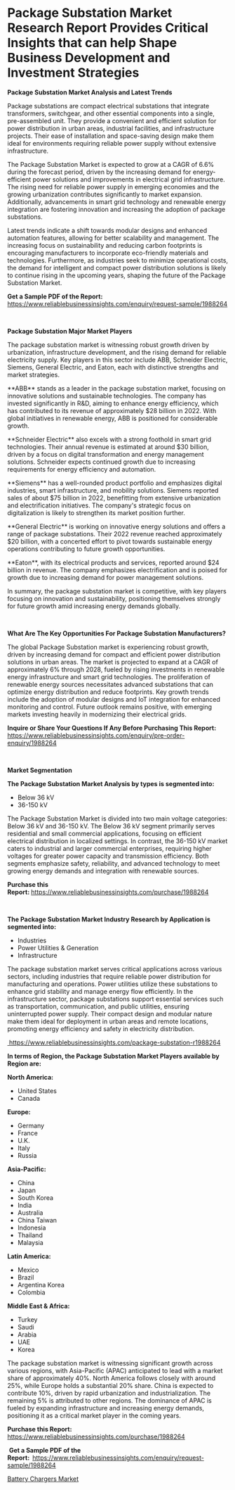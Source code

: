 <p><h1>Package Substation Market Research Report Provides Critical Insights that can help Shape Business Development and Investment Strategies</h1></p><p><strong>Package Substation Market Analysis and Latest Trends</strong></p>
<p><p>Package substations are compact electrical substations that integrate transformers, switchgear, and other essential components into a single, pre-assembled unit. They provide a convenient and efficient solution for power distribution in urban areas, industrial facilities, and infrastructure projects. Their ease of installation and space-saving design make them ideal for environments requiring reliable power supply without extensive infrastructure.</p><p>The Package Substation Market is expected to grow at a CAGR of 6.6% during the forecast period, driven by the increasing demand for energy-efficient power solutions and improvements in electrical grid infrastructure. The rising need for reliable power supply in emerging economies and the growing urbanization contributes significantly to market expansion. Additionally, advancements in smart grid technology and renewable energy integration are fostering innovation and increasing the adoption of package substations.</p><p>Latest trends indicate a shift towards modular designs and enhanced automation features, allowing for better scalability and management. The increasing focus on sustainability and reducing carbon footprints is encouraging manufacturers to incorporate eco-friendly materials and technologies. Furthermore, as industries seek to minimize operational costs, the demand for intelligent and compact power distribution solutions is likely to continue rising in the upcoming years, shaping the future of the Package Substation Market.</p></p>
<p><strong>Get a Sample PDF of the Report:&nbsp;</strong> <a href="https://www.reliablebusinessinsights.com/enquiry/request-sample/1988264?utm_campaign=2099&utm_medium=2&utm_source=Github&utm_content=ia&utm_term=07042025&utm_id=package-substation">https://www.reliablebusinessinsights.com/enquiry/request-sample/1988264</a></p>
<p>&nbsp;</p>
<p><strong>Package Substation Major Market Players</strong></p>
<p><p>The package substation market is witnessing robust growth driven by urbanization, infrastructure development, and the rising demand for reliable electricity supply. Key players in this sector include ABB, Schneider Electric, Siemens, General Electric, and Eaton, each with distinctive strengths and market strategies.</p><p>**ABB** stands as a leader in the package substation market, focusing on innovative solutions and sustainable technologies. The company has invested significantly in R&D, aiming to enhance energy efficiency, which has contributed to its revenue of approximately $28 billion in 2022. With global initiatives in renewable energy, ABB is positioned for considerable growth.</p><p>**Schneider Electric** also excels with a strong foothold in smart grid technologies. Their annual revenue is estimated at around $30 billion, driven by a focus on digital transformation and energy management solutions. Schneider expects continued growth due to increasing requirements for energy efficiency and automation.</p><p>**Siemens** has a well-rounded product portfolio and emphasizes digital industries, smart infrastructure, and mobility solutions. Siemens reported sales of about $75 billion in 2022, benefitting from extensive urbanization and electrification initiatives. The company's strategic focus on digitalization is likely to strengthen its market position further.</p><p>**General Electric** is working on innovative energy solutions and offers a range of package substations. Their 2022 revenue reached approximately $20 billion, with a concerted effort to pivot towards sustainable energy operations contributing to future growth opportunities.</p><p>**Eaton**, with its electrical products and services, reported around $24 billion in revenue. The company emphasizes electrification and is poised for growth due to increasing demand for power management solutions.</p><p>In summary, the package substation market is competitive, with key players focusing on innovation and sustainability, positioning themselves strongly for future growth amid increasing energy demands globally.</p></p>
<p>&nbsp;</p>
<p><strong>What Are The Key Opportunities For Package Substation Manufacturers?</strong></p>
<p><p>The global Package Substation market is experiencing robust growth, driven by increasing demand for compact and efficient power distribution solutions in urban areas. The market is projected to expand at a CAGR of approximately 6% through 2028, fueled by rising investments in renewable energy infrastructure and smart grid technologies. The proliferation of renewable energy sources necessitates advanced substations that can optimize energy distribution and reduce footprints. Key growth trends include the adoption of modular designs and IoT integration for enhanced monitoring and control. Future outlook remains positive, with emerging markets investing heavily in modernizing their electrical grids. </p></p>
<p><strong>Inquire or Share Your Questions If Any Before Purchasing This Report:</strong> <a href="https://www.reliablebusinessinsights.com/enquiry/pre-order-enquiry/1988264?utm_campaign=2099&utm_medium=2&utm_source=Github&utm_content=ia&utm_term=07042025&utm_id=package-substation">https://www.reliablebusinessinsights.com/enquiry/pre-order-enquiry/1988264</a></p>
<p>&nbsp;</p>
<p><strong>Market Segmentation</strong></p>
<p><strong>The Package Substation Market Analysis by types is segmented into:</strong></p>
<p><ul><li>Below 36 kV</li><li>36-150 kV</li></ul></p>
<p><p>The Package Substation Market is divided into two main voltage categories: Below 36 kV and 36-150 kV. The Below 36 kV segment primarily serves residential and small commercial applications, focusing on efficient electrical distribution in localized settings. In contrast, the 36-150 kV market caters to industrial and larger commercial enterprises, requiring higher voltages for greater power capacity and transmission efficiency. Both segments emphasize safety, reliability, and advanced technology to meet growing energy demands and integration with renewable sources.</p></p>
<p><strong>Purchase this Report:&nbsp;</strong><a href="https://www.reliablebusinessinsights.com/purchase/1988264?utm_campaign=2099&utm_medium=2&utm_source=Github&utm_content=ia&utm_term=07042025&utm_id=package-substation">https://www.reliablebusinessinsights.com/purchase/1988264</a></p>
<p>&nbsp;</p>
<p><strong>The Package Substation Market Industry Research by Application is segmented into:</strong></p>
<p><ul><li>Industries</li><li>Power Utilities & Generation</li><li>Infrastructure</li></ul></p>
<p><p>The package substation market serves critical applications across various sectors, including industries that require reliable power distribution for manufacturing and operations. Power utilities utilize these substations to enhance grid stability and manage energy flow efficiently. In the infrastructure sector, package substations support essential services such as transportation, communication, and public utilities, ensuring uninterrupted power supply. Their compact design and modular nature make them ideal for deployment in urban areas and remote locations, promoting energy efficiency and safety in electricity distribution.</p></p>
<p><a href="https://www.reliablebusinessinsights.com/package-substation-r1988264?utm_campaign=2099&utm_medium=2&utm_source=Github&utm_content=ia&utm_term=07042025&utm_id=package-substation">&nbsp;https://www.reliablebusinessinsights.com/package-substation-r1988264</a></p>
<p><strong>In terms of Region, the Package Substation Market Players available by Region are:</strong></p>
<p>
    <p> <strong> North America: </strong>
        <ul>
            <li>United States</li>
            <li>Canada</li>
        </ul>
        </p> 
    <p> <strong> Europe: </strong>
        <ul>
            <li>Germany</li>
            <li>France</li>
            <li>U.K.</li>
            <li>Italy</li>
            <li>Russia</li>
        </ul>
        </p> 
    <p> <strong> Asia-Pacific: </strong>
        <ul>
            <li>China</li>
            <li>Japan</li>
            <li>South Korea</li>
            <li>India</li>
            <li>Australia</li>
            <li>China Taiwan</li>
            <li>Indonesia</li>
            <li>Thailand</li>
            <li>Malaysia</li>
        </ul>
        </p> 
    <p> <strong> Latin America: </strong>
        <ul>
            <li>Mexico</li>
            <li>Brazil</li>
            <li>Argentina Korea</li>
            <li>Colombia</li>
        </ul>
        </p> 
    <p> <strong> Middle East & Africa: </strong>
        <ul>
            <li>Turkey</li>
            <li>Saudi</li>
            <li>Arabia</li>
            <li>UAE</li>
            <li>Korea</li>
        </ul>
    </p>
    </p>
<p><p>The package substation market is witnessing significant growth across various regions, with Asia-Pacific (APAC) anticipated to lead with a market share of approximately 40%. North America follows closely with around 25%, while Europe holds a substantial 20% share. China is expected to contribute 10%, driven by rapid urbanization and industrialization. The remaining 5% is attributed to other regions. The dominance of APAC is fueled by expanding infrastructure and increasing energy demands, positioning it as a critical market player in the coming years.</p></p>
<p><strong>Purchase this Report: </strong><a href="https://www.reliablebusinessinsights.com/purchase/1988264?utm_campaign=2099&utm_medium=2&utm_source=Github&utm_content=ia&utm_term=07042025&utm_id=package-substation">https://www.reliablebusinessinsights.com/purchase/1988264</a></p>
<p>&nbsp;<strong>Get a Sample PDF of the Report:&nbsp;&nbsp;</strong><a href="https://www.reliablebusinessinsights.com/enquiry/request-sample/1988264?utm_campaign=2099&utm_medium=2&utm_source=Github&utm_content=ia&utm_term=07042025&utm_id=package-substation">https://www.reliablebusinessinsights.com/enquiry/request-sample/1988264</a></p>
<p><strong></strong></p>
<p><p><a href="https://github.com/NargisHussain432/Market-Research-Report-List-2/blob/main/battery-chargers-market.md?utm_campaign=2099&utm_medium=2&utm_source=Github&utm_content=ia&utm_term=07042025&utm_id=package-substation">Battery Chargers Market</a></p></p>
